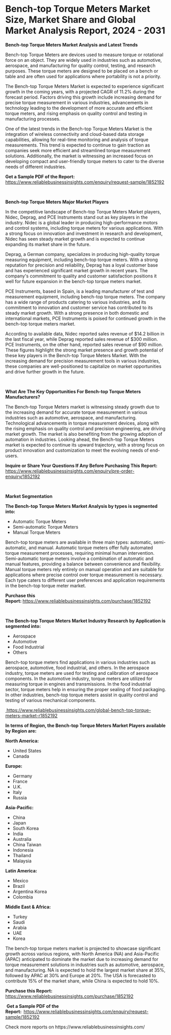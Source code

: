 <p><h1>Bench-top Torque Meters Market Size, Market Share and Global Market Analysis Report, 2024 - 2031</h1></p><p><strong>Bench-top Torque Meters Market Analysis and Latest Trends</strong></p>
<p><p>Bench-top Torque Meters are devices used to measure torque or rotational force on an object. They are widely used in industries such as automotive, aerospace, and manufacturing for quality control, testing, and research purposes. These torque meters are designed to be placed on a bench or table and are often used for applications where portability is not a priority.</p><p>The Bench-top Torque Meters Market is expected to experience significant growth in the coming years, with a projected CAGR of 11.2% during the forecast period. Factors driving this growth include increasing demand for precise torque measurement in various industries, advancements in technology leading to the development of more accurate and efficient torque meters, and rising emphasis on quality control and testing in manufacturing processes.</p><p>One of the latest trends in the Bench-top Torque Meters Market is the integration of wireless connectivity and cloud-based data storage capabilities, allowing for real-time monitoring and analysis of torque measurements. This trend is expected to continue to gain traction as companies seek more efficient and streamlined torque measurement solutions. Additionally, the market is witnessing an increased focus on developing compact and user-friendly torque meters to cater to the diverse needs of different industries.</p></p>
<p><strong>Get a Sample PDF of the Report:&nbsp;</strong> <a href="https://www.reliablebusinessinsights.com/enquiry/request-sample/1852192">https://www.reliablebusinessinsights.com/enquiry/request-sample/1852192</a></p>
<p>&nbsp;</p>
<p><strong>Bench-top Torque Meters Major Market Players</strong></p>
<p><p>In the competitive landscape of Bench-top Torque Meters Market players, Nidec, Deprag, and PCE Instruments stand out as key players in the industry. Nidec is a global leader in producing high-performance motors and control systems, including torque meters for various applications. With a strong focus on innovation and investment in research and development, Nidec has seen steady market growth and is expected to continue expanding its market share in the future.</p><p>Deprag, a German company, specializes in producing high-quality torque measuring equipment, including bench-top torque meters. With a strong reputation for precision and reliability, Deprag has a loyal customer base and has experienced significant market growth in recent years. The company's commitment to quality and customer satisfaction positions it well for future expansion in the bench-top torque meters market.</p><p>PCE Instruments, based in Spain, is a leading manufacturer of test and measurement equipment, including bench-top torque meters. The company has a wide range of products catering to various industries, and its commitment to innovation and customer service has contributed to its steady market growth. With a strong presence in both domestic and international markets, PCE Instruments is poised for continued growth in the bench-top torque meters market.</p><p>According to available data, Nidec reported sales revenue of $14.2 billion in the last fiscal year, while Deprag reported sales revenue of $300 million. PCE Instruments, on the other hand, reported sales revenue of $90 million. These figures highlight the strong market presence and growth potential of these key players in the Bench-top Torque Meters Market. With the increasing demand for precision measurement tools in various industries, these companies are well-positioned to capitalize on market opportunities and drive further growth in the future.</p></p>
<p>&nbsp;</p>
<p><strong>What Are The Key Opportunities For Bench-top Torque Meters Manufacturers?</strong></p>
<p><p>The Bench-top Torque Meters market is witnessing steady growth due to the increasing demand for accurate torque measurement in various industries such as automotive, aerospace, and manufacturing. Technological advancements in torque measurement devices, along with the rising emphasis on quality control and precision engineering, are driving market growth. The market is also benefiting from the growing adoption of automation in industries. Looking ahead, the Bench-top Torque Meters market is expected to continue its upward trajectory, with a strong focus on product innovation and customization to meet the evolving needs of end-users.</p></p>
<p><strong>Inquire or Share Your Questions If Any Before Purchasing This Report:</strong> <a href="https://www.reliablebusinessinsights.com/enquiry/pre-order-enquiry/1852192">https://www.reliablebusinessinsights.com/enquiry/pre-order-enquiry/1852192</a></p>
<p>&nbsp;</p>
<p><strong>Market Segmentation</strong></p>
<p><strong>The Bench-top Torque Meters Market Analysis by types is segmented into:</strong></p>
<p><ul><li>Automatic Torque Meters</li><li>Semi-automatic Torque Meters</li><li>Manual Torque Meters</li></ul></p>
<p><p>Bench-top torque meters are available in three main types: automatic, semi-automatic, and manual. Automatic torque meters offer fully automated torque measurement processes, requiring minimal human intervention. Semi-automatic torque meters involve a combination of automatic and manual features, providing a balance between convenience and flexibility. Manual torque meters rely entirely on manual operation and are suitable for applications where precise control over torque measurement is necessary. Each type caters to different user preferences and application requirements in the bench-top torque meter market.</p></p>
<p><strong>Purchase this Report:&nbsp;</strong><a href="https://www.reliablebusinessinsights.com/purchase/1852192">https://www.reliablebusinessinsights.com/purchase/1852192</a></p>
<p>&nbsp;</p>
<p><strong>The Bench-top Torque Meters Market Industry Research by Application is segmented into:</strong></p>
<p><ul><li>Aerospace</li><li>Automotive</li><li>Food Industrial</li><li>Others</li></ul></p>
<p><p>Bench-top torque meters find applications in various industries such as aerospace, automotive, food industrial, and others. In the aerospace industry, torque meters are used for testing and calibration of aerospace components. In the automotive industry, torque meters are utilized for measuring torque in engines and transmissions. In the food industrial sector, torque meters help in ensuring the proper sealing of food packaging. In other industries, bench-top torque meters assist in quality control and testing of various mechanical components.</p></p>
<p><a href="https://www.reliablebusinessinsights.com/global-bench-top-torque-meters-market-r1852192">&nbsp;https://www.reliablebusinessinsights.com/global-bench-top-torque-meters-market-r1852192</a></p>
<p><strong>In terms of Region, the Bench-top Torque Meters Market Players available by Region are:</strong></p>
<p>
    <p> <strong> North America: </strong>
        <ul>
            <li>United States</li>
            <li>Canada</li>
        </ul>
        </p> 
    <p> <strong> Europe: </strong>
        <ul>
            <li>Germany</li>
            <li>France</li>
            <li>U.K.</li>
            <li>Italy</li>
            <li>Russia</li>
        </ul>
        </p> 
    <p> <strong> Asia-Pacific: </strong>
        <ul>
            <li>China</li>
            <li>Japan</li>
            <li>South Korea</li>
            <li>India</li>
            <li>Australia</li>
            <li>China Taiwan</li>
            <li>Indonesia</li>
            <li>Thailand</li>
            <li>Malaysia</li>
        </ul>
        </p> 
    <p> <strong> Latin America: </strong>
        <ul>
            <li>Mexico</li>
            <li>Brazil</li>
            <li>Argentina Korea</li>
            <li>Colombia</li>
        </ul>
        </p> 
    <p> <strong> Middle East & Africa: </strong>
        <ul>
            <li>Turkey</li>
            <li>Saudi</li>
            <li>Arabia</li>
            <li>UAE</li>
            <li>Korea</li>
        </ul>
    </p>
    </p>
<p><p>The bench-top torque meters market is projected to showcase significant growth across various regions, with North America (NA) and Asia-Pacific (APAC) anticipated to dominate the market due to increasing demand for torque measurement solutions in industries such as automotive, aerospace, and manufacturing. NA is expected to hold the largest market share at 35%, followed by APAC at 30% and Europe at 20%. The USA is forecasted to contribute 15% of the market share, while China is expected to hold 10%.</p></p>
<p><strong>Purchase this Report: </strong><a href="https://www.reliablebusinessinsights.com/purchase/1852192">https://www.reliablebusinessinsights.com/purchase/1852192</a></p>
<p>&nbsp;<strong>Get a Sample PDF of the Report:&nbsp;&nbsp;</strong><a href="https://www.reliablebusinessinsights.com/enquiry/request-sample/1852192">https://www.reliablebusinessinsights.com/enquiry/request-sample/1852192</a></p>
<p><strong></strong></p>
<p>Check more reports on https://www.reliablebusinessinsights.com/</p>